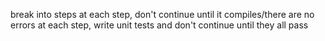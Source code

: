 break into steps
at each step, don't continue until it compiles/there are no errors
at each step, write unit tests and don't continue until they all pass